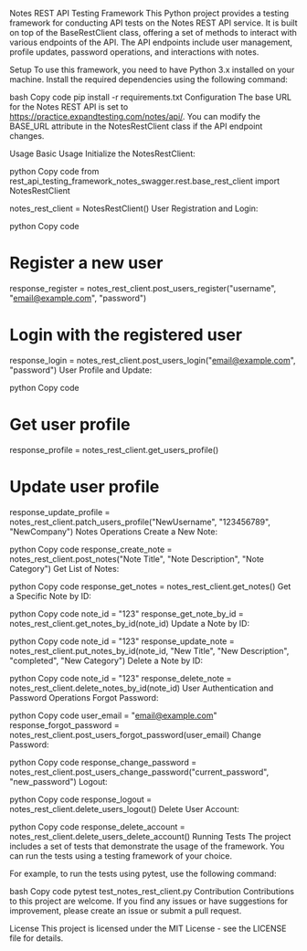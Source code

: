Notes REST API Testing Framework
This Python project provides a testing framework for conducting API tests on the Notes REST API service. It is built on top of the BaseRestClient class, offering a set of methods to interact with various endpoints of the API. The API endpoints include user management, profile updates, password operations, and interactions with notes.

Setup
To use this framework, you need to have Python 3.x installed on your machine. Install the required dependencies using the following command:

bash
Copy code
pip install -r requirements.txt
Configuration
The base URL for the Notes REST API is set to https://practice.expandtesting.com/notes/api/. You can modify the BASE_URL attribute in the NotesRestClient class if the API endpoint changes.

Usage
Basic Usage
Initialize the NotesRestClient:

python
Copy code
from rest_api_testing_framework_notes_swagger.rest.base_rest_client import NotesRestClient

notes_rest_client = NotesRestClient()
User Registration and Login:

python
Copy code
# Register a new user
response_register = notes_rest_client.post_users_register("username", "email@example.com", "password")

# Login with the registered user
response_login = notes_rest_client.post_users_login("email@example.com", "password")
User Profile and Update:

python
Copy code
# Get user profile
response_profile = notes_rest_client.get_users_profile()

# Update user profile
response_update_profile = notes_rest_client.patch_users_profile("NewUsername", "123456789", "NewCompany")
Notes Operations
Create a New Note:

python
Copy code
response_create_note = notes_rest_client.post_notes("Note Title", "Note Description", "Note Category")
Get List of Notes:

python
Copy code
response_get_notes = notes_rest_client.get_notes()
Get a Specific Note by ID:

python
Copy code
note_id = "123"
response_get_note_by_id = notes_rest_client.get_notes_by_id(note_id)
Update a Note by ID:

python
Copy code
note_id = "123"
response_update_note = notes_rest_client.put_notes_by_id(note_id, "New Title", "New Description", "completed", "New Category")
Delete a Note by ID:

python
Copy code
note_id = "123"
response_delete_note = notes_rest_client.delete_notes_by_id(note_id)
User Authentication and Password Operations
Forgot Password:

python
Copy code
user_email = "email@example.com"
response_forgot_password = notes_rest_client.post_users_forgot_password(user_email)
Change Password:

python
Copy code
response_change_password = notes_rest_client.post_users_change_password("current_password", "new_password")
Logout:

python
Copy code
response_logout = notes_rest_client.delete_users_logout()
Delete User Account:

python
Copy code
response_delete_account = notes_rest_client.delete_users_delete_account()
Running Tests
The project includes a set of tests that demonstrate the usage of the framework. You can run the tests using a testing framework of your choice.

For example, to run the tests using pytest, use the following command:

bash
Copy code
pytest test_notes_rest_client.py
Contribution
Contributions to this project are welcome. If you find any issues or have suggestions for improvement, please create an issue or submit a pull request.

License
This project is licensed under the MIT License - see the LICENSE file for details.

